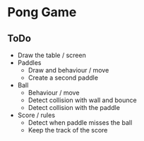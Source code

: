 # Pong Game

## ToDo

* Draw the table / screen
* Paddles
    * Draw and behaviour / move
    * Create a second paddle
* Ball
    * Behaviour / move
    * Detect collision with wall and bounce
    * Detect collision with the paddle
* Score / rules
    * Detect when paddle misses the ball
    * Keep the track of the score